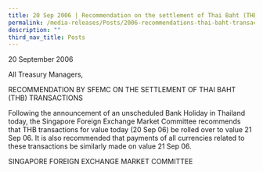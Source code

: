 ```yaml
---
title: 20 Sep 2006 | Recommendation on the settlement of Thai Baht (THB) transactions
permalink: /media-releases/Posts/2006-recommendations-thai-baht-transaction-settlement/
description: ""
third_nav_title: Posts
---
```

20 September 2006   
  
All Treasury Managers,   
  
RECOMMENDATION BY SFEMC ON THE SETTLEMENT OF THAI BAHT (THB) TRANSACTIONS   
  
Following the announcement of an unscheduled Bank Holiday in Thailand today, the Singapore Foreign Exchange Market Committee recommends that THB transactions for value today (20 Sep 06) be rolled over to value 21 Sep 06. It is also recommended that payments of all currencies related to these transactions be similarly made on value 21 Sep 06.   
  
SINGAPORE FOREIGN EXCHANGE MARKET COMMITTEE